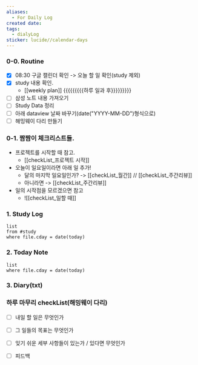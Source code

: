 ```yaml
---
aliases:
  - For Daily Log
created date: 
tags:
  - dialyLog
sticker: lucide//calendar-days
---
```

### 0-0. Routine
- [x] 08:30 구글 캘린더 확인 -> 오늘 할 일 확인(study 제외)
- [x] study 내용 확인.
	- [[weekly plan]]
{{{{{{{{{하루 일과 후}}}}}}}}}
- [ ] 삼성 노트 내용 가져오기
- [ ] Study Data 정리
- [ ] 아래 dataview 날짜 바꾸기(date("YYYY-MM-DD")형식으로)
- [ ] 해밍웨이 다리 만들기

### 0-1. 짬짬이 체크리스트들.
- 프로젝트를 시작할 때 참고.
	- [[checkList_프로젝트 시작]]
- 오늘이 일요일이라면 아래 일 추가!
	- 달의 마지막 일요일인가? -> [[checkList_월간]] // [[checkList_주간리뷰]]
	- 아니라면 -> [[checkList_주간리뷰]]
- 일의 시작점을 모르겠으면 참고
	- ![[checkList_일할 때]]
### 1. Study Log
```dataview
list
from #study 
where file.cday = date(today)
```

### 2. Today Note
```dataview
list
where file.cday = date(today)
```

### 3. Diary(txt)



### 하루 마무리 checkList(해밍웨이 다리)
- [ ] 내일 할 일은 무엇인가
- [ ] 그 일들의 목표는 무엇인가
- [ ] 잊기 쉬운 세부 사항들이 있는가 / 있다면 무엇인가
- [ ] 피드백

